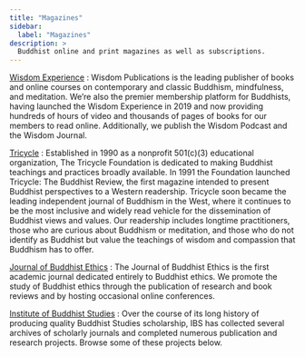 ```yaml
---
title: "Magazines"
sidebar:
  label: "Magazines"
description: >
  Buddhist online and print magazines as well as subscriptions.
---
```


[Wisdom Experience](https://wisdomexperience.org)
: Wisdom Publications is the leading publisher of books and online courses on contemporary and classic Buddhism, mindfulness, and meditation. We’re also the premier membership platform for Buddhists, having launched the Wisdom Experience in 2019 and now providing hundreds of hours of video and thousands of pages of books for our members to read online. Additionally, we publish the Wisdom Podcast and the Wisdom Journal.

[Tricycle](https://tricycle.org)
: Established in 1990 as a nonprofit 501(c)(3) educational organization, The Tricycle Foundation is dedicated to making Buddhist teachings and practices broadly available. In 1991 the Foundation launched Tricycle: The Buddhist Review, the first magazine intended to present Buddhist perspectives to a Western readership. Tricycle soon became the leading independent journal of Buddhism in the West, where it continues to be the most inclusive and widely read vehicle for the dissemination of Buddhist views and values. Our readership includes longtime practitioners, those who are curious about Buddhism or meditation, and those who do not identify as Buddhist but value the teachings of wisdom and compassion that Buddhism has to offer.

[Journal of Buddhist Ethics](https://blogs.dickinson.edu/buddhistethics/)
: The Journal of Buddhist Ethics is the first academic journal dedicated entirely to Buddhist ethics. We promote the study of Buddhist ethics through the publication of research and book reviews and by hosting occasional online conferences.

[Institute of Buddhist Studies](https://www.shin-ibs.edu)
: Over the course of its long history of producing quality Buddhist Studies scholarship, IBS has collected several archives of scholarly journals and completed numerous publication and research projects. Browse some of these projects below.
